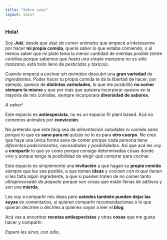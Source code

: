 ```yaml
---
title: "Sobre coso"
layout: about
---
```


### Hola!

Soy **Juki**, desde que *dejé de comer animales* que empecé a interesarme por hacer **mi propia comida**, quería saber lo que estaba comiendo, o al menos saber que mi plato tenía la menor cantidad de mierdas posible (entre comillas porque sabemos que *hasta una simple manzana no es sólo manzana*, está todo lleno de *pesticidas y tóxicos*).

Cuando empecé a *cocinar sin animales* descubrí una **gran variedad** de *ingredientes*. Poder hacer tu propia comida te da la libertad de hacer, por ejemplo, quesos de **distintas variedades**, lo que me posibilitó **no comer siempre lo mismo** y que por más que quisiera incorporar quesos en la mayoría de mis comidas, siempre incorporara **diversidad de sabores**.

*A saber!*

Este espacio es **antiespecista**, no es un espacio fit plant based. Acá no comemos animales por **convicción**.

No pretendo que este blog sea de *alimentación saludable* ni *comida sana* porque lo que es **sano para mí** quizás no lo es para **otro cuerpo**. No creo que haya una única forma sana de comer porque cada persona tiene *diferentes padecimientos, necesidades y posibilidades*. Así que acá les voy a **compartir** lo que yo como porque consigo determinadas cosas donde vivo y porque tengo la posibilidad de elegir qué comprar para cocinar.

Este espacio es simplemente una **invitación** a que hagan su **propia comida** siempre que les sea posible, a que tomen **ideas** y cocinen *con lo que tienen* si les falta algún ingrediente, a que si pueden traten de no comer tanto *ultraprocesado de paquete* porque son cosas que están llenas de aditivos y son una **mierda**.

Les voy a compartir mis ideas pero **ustedes también pueden dejar las suyas** en comentarios, si quieren compartir recomendaciones o lo que quieran decirme o decirles a quienes vayan a leer el **blog**.

Acá vas a encontrar **recetas antiespecistas** y otras **cosas** que me gusta hacer y compartir.

*Espero les sirva*,
*con odio*,